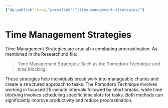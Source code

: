 ```yaml
---
{"dg-publish":true,"permalink":"/time-management-strategies/"}
---
```


# Time Management Strategies

Time Management Strategies are crucial in combating procrastination. As mentioned in the Research.md file:

> Time Management Strategies: Such as the Pomodoro Technique and time blocking.

These strategies help individuals break work into manageable chunks and create a structured approach to tasks. The Pomodoro Technique involves working in focused 25-minute intervals followed by short breaks, while time blocking involves scheduling specific time slots for tasks. Both methods can significantly improve productivity and reduce procrastination.
